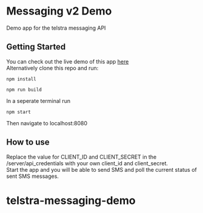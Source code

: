 # Messaging v2 Demo
Demo app for the telstra messaging API

## Getting Started
You can check out the live demo of this app [here](http://mesaging-demo-marcus-api-project.54.153.181.249.nip.io/demo)  
Alternatively clone this repo and run:
```
npm install
```
```
npm run build
```
In a seperate terminal run  
```
npm start
```
Then navigate to localhost:8080   
    
## How to use
Replace the value for CLIENT_ID and CLIENT_SECRET in the /server/api_credentials with your own client_id and client_secret.   
Start the app and you will be able to send SMS and poll the current status of sent SMS messages. 
# telstra-messaging-demo
